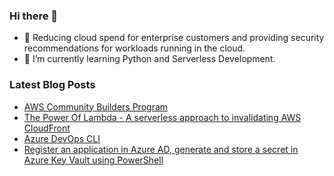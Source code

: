 ### Hi there 👋

- 🔭 Reducing cloud spend for enterprise customers and providing security recommendations for workloads running in the cloud. 
- 🌱 I’m currently learning Python and Serverless Development.

### Latest Blog Posts

- [AWS Community Builders Program](https://aws.amazon.com/developer/community/community-builders)
- [The Power Of Lambda - A serverless approach to invalidating AWS CloudFront](https://adrianthegreat.com/2021/06/16/The-Power-Of-Lambda-A-serverless-approach-to-invalidating-AWS-CloudFront)
- [Azure DevOps CLI](https://adrianthegreat.com/2021/04/17/Azure-DevOps-CLI)
- [Register an application in Azure AD, generate and store a secret in Azure Key Vault using PowerShell](https://adrianthegreat.com/2021/04/03/Register-an-application-in-Azure-AD-generate-and-store-a-secret-in-Azure-Key-Vault-using-PowerShell/)


